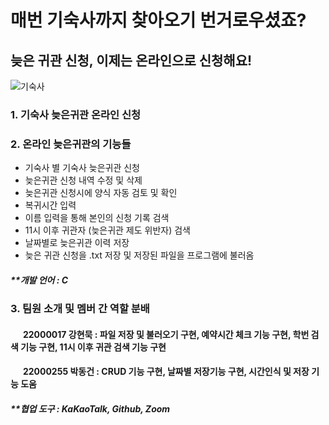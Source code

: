 # 매번 기숙사까지 찾아오기 번거로우셨죠?
## 늦은 귀관 신청, 이제는 온라인으로 신청해요!
![기숙사](https://cdn.pixabay.com/photo/2020/02/02/20/26/famu-4814068_1280.jpg)

### 1. 기숙사 늦은귀관 온라인 신청 

### 2. 온라인 늦은귀관의 기능들  

* 기숙사 별 기숙사 늦은귀관 신청
* 늦은귀관 신청 내역 수정 및 삭제
* 늦은귀관 신청시에 양식 자동 검토 및 확인
* 복귀시간 입력
* 이름 입력을 통해 본인의 신청 기록 검색
* 11시 이후 귀관자 (늦은귀관 제도 위반자) 검색
* 날짜별로 늦은귀관 이력 저장
* 늦은 귀관 신청을 .txt 저장 및 저장된 파일을 프로그램에 불러옴
##### **개발 언어 : C



### 3. 팀원 소개 및 멤버 간 역할 분배  
####  &nbsp; &nbsp; &nbsp; 22000017 강현묵 : 파일 저장 및 불러오기 구현, 예약시간 체크 기능 구현, 학번 검색 기능 구현, 11시 이후 귀관 검색 기능 구현
####  &nbsp; &nbsp; &nbsp; 22000255 박동건 : CRUD 기능 구현, 날짜별 저장기능 구현, 시간인식 및 저장 기능 도움

##### **협업 도구 : KaKaoTalk, Github, Zoom
